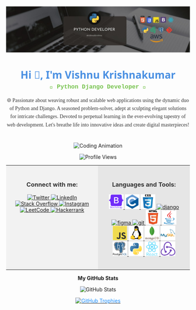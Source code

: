 <!-- Profile Header -->
<p align="center">
  <img src="https://github.com/vishnukkrishna/vishnukkrishna/blob/main/LinkedIn%20Banner%20(2).jpg" alt="Vishnu Krishnakumar Banner" />
</p>

<!-- Introduction -->
<h1 align="center" style="color: #4A90E2; font-family: 'Segoe UI', Tahoma, Geneva, Verdana, sans-serif; margin-bottom: 0;">Hi 👋, I'm Vishnu Krishnakumar</h1>

<h3 align="center" style="color: #78C350; font-family: 'Courier New', Courier, monospace; margin-top: 5px;">🚀 Python Django Developer 🌟</h3>
<p align="center" style="color: #333; font-family: 'Times New Roman', Times, serif; max-width: 600px; margin: auto; line-height: 1.6;">
    🌐 Passionate about weaving robust and scalable web applications using the dynamic duo of Python and Django. A seasoned problem-solver, adept at sculpting elegant solutions for intricate challenges. Devoted to perpetual learning in the ever-evolving tapestry of web development. Let's breathe life into innovative ideas and create digital masterpieces! 🚀✨
</p>



<!-- Animated Coding GIF -->
<p align="center">
  <img alt="Coding Animation" width="400" src="https://paradox.ba/paradox/wp-content/uploads/2019/09/4paradox-animation.gif" />
</p>

<!-- Profile Views Badge -->
<p align="center">
  <img src="https://komarev.com/ghpvc/?username=vishnukkrishna&label=Profile%20views&color=0e75b6&style=flat" alt="Profile Views" />
</p>

<table width="100%" style="border-collapse: collapse;">
  <tr>
    <!-- Social Links Column -->
    <td valign="top" width="50%" style="background-color: #f2f2f2; padding: 20px;">
      <h3 align="center" style="color: #333;">Connect with me:</h3>
      <p align="center">
        <a href="https://twitter.com/_v_i_c_h_o_o_z_" target="_blank">
          <img src="https://raw.githubusercontent.com/rahuldkjain/github-profile-readme-generator/master/src/images/icons/Social/twitter.svg" alt="Twitter" height="30" width="40" />
        </a>
        <a href="https://linkedin.com/in/vishnukrishnakumar" target="_blank">
          <img src="https://raw.githubusercontent.com/rahuldkjain/github-profile-readme-generator/master/src/images/icons/Social/linked-in-alt.svg" alt="LinkedIn" height="30" width="40" />
        </a>
        <a href="https://stackoverflow.com/users/16076204/vishnu-k" target="_blank">
          <img src="https://raw.githubusercontent.com/rahuldkjain/github-profile-readme-generator/master/src/images/icons/Social/stack-overflow.svg" alt="Stack Overflow" height="30" width="40" />
        </a>
        <a href="https://instagram.com/vishnu_k_krishna" target="_blank">
          <img src="https://raw.githubusercontent.com/rahuldkjain/github-profile-readme-generator/master/src/images/icons/Social/instagram.svg" alt="Instagram" height="30" width="40" />
        </a>
        <a href="https://www.leetcode.com/vishnukkrishna" target="_blank">
          <img src="https://raw.githubusercontent.com/rahuldkjain/github-profile-readme-generator/master/src/images/icons/Social/leet-code.svg" alt="LeetCode" height="30" width="40" />
        </a>
            <a href="https://www.hackerrank.com/profile/vishnukkrishna11" target="_blank">
          <img src="https://raw.githubusercontent.com/rahuldkjain/github-profile-readme-generator/master/src/images/icons/Social/hackerrank.svg" alt="Hackerrank" height="30" width="40" />
        </a>
      </p>
    </td>
<!-- Skills Section -->
    <td valign="top" width="50%" style="background-color: #e6e6e6; padding: 20px;">
      <h3 align="center" style="color: #333;">Languages and Tools:</h3>
      <p align="center">
  <a href="https://getbootstrap.com" target="_blank" rel="noreferrer">
    <img
      src="https://raw.githubusercontent.com/devicons/devicon/master/icons/bootstrap/bootstrap-plain-wordmark.svg"
      alt="bootstrap"
      width="40"
      height="40"
    />
  </a>
  <a href="https://www.cprogramming.com/" target="_blank" rel="noreferrer">
    <img
      src="https://raw.githubusercontent.com/devicons/devicon/master/icons/c/c-original.svg"
      alt="c"
      width="40"
      height="40"
    />
  </a>
  <a href="https://www.w3schools.com/css/" target="_blank" rel="noreferrer">
    <img
      src="https://raw.githubusercontent.com/devicons/devicon/master/icons/css3/css3-original-wordmark.svg"
      alt="css3"
      width="40"
      height="40"
    />
  </a>
  <a href="https://www.djangoproject.com/" target="_blank" rel="noreferrer">
    <img
      src="https://cdn.worldvectorlogo.com/logos/django.svg"
      alt="django"
      width="40"
      height="40"
    />
  </a>
  <a href="https://www.figma.com/" target="_blank" rel="noreferrer">
    <img
      src="https://www.vectorlogo.zone/logos/figma/figma-icon.svg"
      alt="figma"
      width="40"
      height="40"
    />
  </a>
  <a href="https://git-scm.com/" target="_blank" rel="noreferrer">
    <img
      src="https://www.vectorlogo.zone/logos/git-scm/git-scm-icon.svg"
      alt="git"
      width="40"
      height="40"
    />
  </a>
  <a href="https://www.w3.org/html/" target="_blank" rel="noreferrer">
    <img
      src="https://raw.githubusercontent.com/devicons/devicon/master/icons/html5/html5-original-wordmark.svg"
      alt="html5"
      width="40"
      height="40"
    />
  </a>
  <a href="https://www.java.com" target="_blank" rel="noreferrer">
    <img
      src="https://raw.githubusercontent.com/devicons/devicon/master/icons/java/java-original.svg"
      alt="java"
      width="40"
      height="40"
    />
  </a>
  <a
    href="https://developer.mozilla.org/en-US/docs/Web/JavaScript"
    target="_blank"
    rel="noreferrer"
  >
    <img
      src="https://raw.githubusercontent.com/devicons/devicon/master/icons/javascript/javascript-original.svg"
      alt="javascript"
      width="40"
      height="40"
    />
  </a>
  <a href="https://www.linux.org/" target="_blank" rel="noreferrer">
    <img
      src="https://raw.githubusercontent.com/devicons/devicon/master/icons/linux/linux-original.svg"
      alt="linux"
      width="40"
      height="40"
    />
  </a>
  <a href="https://www.mongodb.com/" target="_blank" rel="noreferrer">
    <img
      src="https://raw.githubusercontent.com/devicons/devicon/master/icons/mongodb/mongodb-original-wordmark.svg"
      alt="mongodb"
      width="40"
      height="40"
    />
  </a>
  <a href="https://www.mysql.com/" target="_blank" rel="noreferrer">
    <img
      src="https://raw.githubusercontent.com/devicons/devicon/master/icons/mysql/mysql-original-wordmark.svg"
      alt="mysql"
      width="40"
      height="40"
    />
  </a>
  <a href="https://www.postgresql.org" target="_blank" rel="noreferrer">
    <img
      src="https://raw.githubusercontent.com/devicons/devicon/master/icons/postgresql/postgresql-original-wordmark.svg"
      alt="postgresql"
      width="40"
      height="40"
    />
  </a>
  <a href="https://www.python.org" target="_blank" rel="noreferrer">
    <img
      src="https://raw.githubusercontent.com/devicons/devicon/master/icons/python/python-original.svg"
      alt="python"
      width="40"
      height="40"
    />
  </a>
  <a href="https://reactjs.org/" target="_blank" rel="noreferrer">
    <img
      src="https://raw.githubusercontent.com/devicons/devicon/master/icons/react/react-original-wordmark.svg"
      alt="react"
      width="40"
      height="40"
    />
  </a>
  <a href="https://redux.js.org" target="_blank" rel="noreferrer">
    <img
      src="https://raw.githubusercontent.com/devicons/devicon/master/icons/redux/redux-original.svg"
      alt="redux"
      width="40"
      height="40"
    />
  </a>
  </p>
</td>
</tr>
</table>

<!-- GitHub Stats -->
<b><p align="center">My GitHub Stats</p></b>
<p align="center">
  <img src="https://github-readme-stats.vercel.app/api?username=vishnukkrishna&&show_icons=true&title_color=1E90FF&text_color=2a9d8f&bg_color=141414" alt="GitHub Stats" />
</p>


<!-- GitHub Trophies -->
<p align="center"> 
  <a href="https://github.com/ryo-ma/github-profile-trophy">
    <img src="https://github-profile-trophy.vercel.app/?username=vishnukkrishna" alt="GitHub Trophies" style="color: #1E90FF;" />
  </a>
</p>

